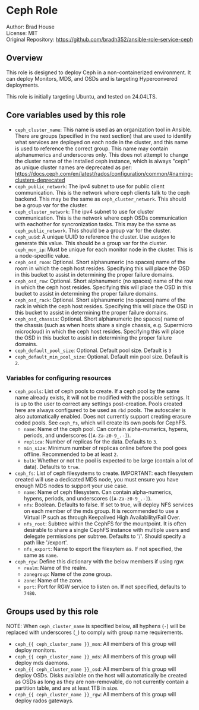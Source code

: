 # Ceph Role

Author: Brad House<br/>
License: MIT<br/>
Original Repository: https://github.com/bradh352/ansible-role-service-ceph

## Overview

This role is designed to deploy Ceph in a non-containerized environment.  It can
deploy Monitors, MDS, and OSDs and is targeting Hyperconvered deployments.

This role is initially targeting Ubuntu, and tested on 24.04LTS.

## Core variables used by this role
* `ceph_cluster_name`: This name is used as an organization tool in Ansible.
  There are groups (specified in the next section) that are used to identify
  what services are deployed on each node in the cluster, and this name is
  used to reference the correct group.  This name may contain alphanumerics
  and underscores only.  This does not attempt to change the cluster name of the
  installed ceph instance, which is always "ceph" as unique cluster names are
  deprecated as per:
  https://docs.ceph.com/en/latest/rados/configuration/common/#naming-clusters-deprecated
* `ceph_public_network`: The ipv4 subnet to use for public client communication.
  This is the network where ceph clients talk to the ceph backend.  This may
  be the same as `ceph_cluster_network`.  This should be a group var for the
  cluster.
* `ceph_cluster_network`: The ipv4 subnet to use for cluster communication. This
  is the network where ceph OSDs communication with eachother for syncronization
  tasks.  This may be the same as `ceph_public_network`.  This should be a group
  var for the cluster.
* `ceph_uuid`: A unique UUID to reference the cluster.  Use `uuidgen` to
  generate this value.  This should be a group var for the cluster.
  `ceph_mon_ip`: Must be unique for each monitor node in the cluster.  This
  is a node-specific value.
* `ceph_osd_room`: Optional. Short alphanumeric (no spaces) name of the room in
  which the ceph host resides.  Specifying this will place the OSD in this
  bucket to assist in determining the proper failure domains.
* `ceph_osd_row`: Optional. Short alphanumeric (no spaces) name of the row in
  which the ceph host resides.  Specifying this will place the OSD in this
  bucket to assist in determining the proper failure domains.
* `ceph_osd_rack`: Optional. Short alphanumeric (no spaces) name of the rack in
  which the ceph host resides.  Specifying this will place the OSD in this
  bucket to assist in determining the proper failure domains.
* `ceph_osd_chassis`: Optional. Short alphanumeric (no spaces) name of the
  chassis (such as when hosts share a single chassis, e.g. Supermicro microcloud)
  in which the ceph host resides.  Specifying this will place the OSD in this
  bucket to assist in determining the proper failure domains.
* `ceph_default_pool_size`: Optional. Default pool size.  Default is `3`
* `ceph_default_min_pool_size`: Optional. Default min pool size.  Default is `2`.

### Variables for configuring resources

* `ceph_pools`: List of ceph pools to create.  If a ceph pool by the same name
  already exists, it will not be modified with the possible settings.  It is
  up to the user to correct any settings post-creation.  Pools created here are
  always configured to be used as `rbd` pools.  The autoscaler is also automatically
  enabled.  Does not currently support creating erasure coded pools.
  See `ceph_fs`, which will create its own pools for CephFS.
  * `name`: Name of the ceph pool.  Can contain alpha-numerics, hypens, periods,
    and underscores (`[A-Za-z0-9_.-]`).
  * `replica`: Number of replicas for the data.  Defaults to `3`.
  * `min_size`: Minimum number of replicas online before the pool goes offline.
    Recommended to be at least `2`.
  * `bulk`: Whether or not the pool is expected to be large (contain a lot of
    data).  Defaults to `true`.
* `ceph_fs`: List of ceph filesystems to create.  IMPORTANT: each filesystem
  created will use a dedicated MDS node, you must ensure you have enough
  MDS nodes to support your use case.
  * `name`: Name of ceph filesystem. Can contain alpha-numerics, hypens, periods,
    and underscores (`[A-Za-z0-9_.-]`).
  * `nfs`: Boolean.  Defaults to false.  If set to true, will deploy NFS
    services on each member of the mds group.  It is recommended to use a
    Virtual IP such as through Keepalived High Availability/Fail Over.
  * `nfs_root`: Subtree within the CephFS for the mountpoint.  It is often
    desirable to share a single CephFS instance with multiple users and delegate
    permissions per subtree.  Defaults to '/'.  Should specify a path like
    '/export'.
  * `nfs_export`: Name to export the filesytem as. If not specified, the same as
    `name`.
* `ceph_rgw`: Define this dictionary with the below members if using rgw.
  * `realm`: Name of the realm.
  * `zonegroup`: Name of the zone group.
  * `zone`: Name of the zone.
  * `port`: Port for RGW service to listen on.  If not specified, defaults to
    `7480`.

## Groups used by this role

NOTE: When `ceph_cluster_name` is specified below, all hyphens (`-`) will be
      replaced with underscores (`_`) to comply with group name requirements.
* `ceph_{{ ceph_cluster_name }}_mon`: All members of this group will deploy
  monitors.
* `ceph_{{ ceph_cluster_name }}_mds`: All members of this group will deploy
  mds daemons.
* `ceph_{{ ceph_cluster_name }}_osd`: All members of this group will deploy
  OSDs. Disks available on the host will automatically be created as OSDs
  as long as they are non-removable, do not currently contain a partition
  table, and are at least 1TB in size.
* `ceph_{{ ceph_cluster_name }}_rgw`: All members of this group will deploy
  rados gateways.


